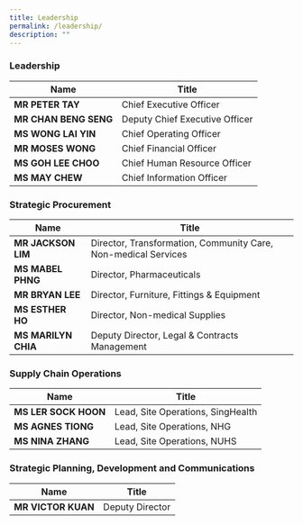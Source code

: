 ```yaml
---
title: Leadership
permalink: /leadership/
description: ""
---
```

### Leadership

| Name | Title |
| -------- | -------- |
| **MR PETER TAY** | Chief Executive Officer |
| **MR CHAN BENG SENG** | Deputy Chief Executive Officer |
| **MS WONG LAI YIN** | Chief Operating Officer |
| **MR MOSES WONG** | Chief Financial Officer |
| **MS GOH LEE CHOO** | Chief Human Resource Officer |
| **MS MAY CHEW** | Chief Information Officer |

### Strategic Procurement

| Name | Title |
| -------- | -------- |
| **MR JACKSON LIM** | Director, Transformation, Community Care, Non-medical Services |
| **MS MABEL PHNG** | Director, Pharmaceuticals |
| **MR BRYAN LEE** | Director, Furniture, Fittings & Equipment |
| **MS ESTHER HO** | Director, Non-medical Supplies |
| **MS MARILYN CHIA** | Deputy Director, Legal & Contracts Management |

### Supply Chain Operations

| Name | Title |
| -------- | -------- |
| **MS LER SOCK HOON** | Lead, Site Operations, SingHealth |
| **MS AGNES TIONG** | Lead, Site Operations, NHG |
| **MS NINA ZHANG** | Lead, Site Operations, NUHS |

### Strategic Planning, Development and Communications

| Name | Title |
| -------- | -------- |
| **MR VICTOR KUAN** | Deputy Director |